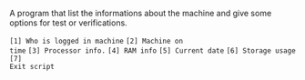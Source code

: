 A program that list the informations about the machine and give some options for test or verifications.

<code>[1] Who is logged in machine</code>
<code>[2] Machine on time</code>
<code>[3] Processor info.</code>
<code>[4] RAM info</code>
<code>[5] Current date</code>
<code>[6] Storage usage</code>
<code>[7] Exit script</code>
